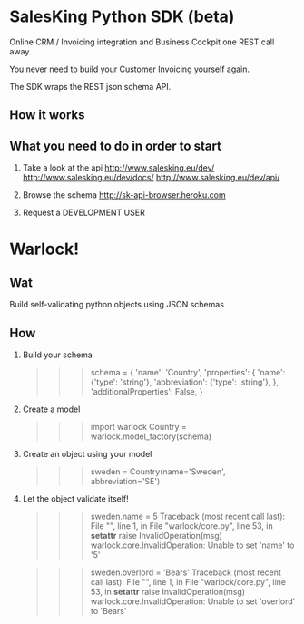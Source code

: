 # SalesKing Python SDK (beta)

Online CRM / Invoicing integration and
Business Cockpit one REST call away.

You never need to build your Customer Invoicing
yourself again.

The SDK wraps the REST json schema API.
## How it works




## What you need to do in order to start

1) Take a look at the api
	http://www.salesking.eu/dev/
	http://www.salesking.eu/dev/docs/
	http://www.salesking.eu/dev/api/
	
2) Browse the schema
	http://sk-api-browser.heroku.com   
   
3) Request a DEVELOPMENT USER   
   



# Warlock!

## Wat

Build self-validating python objects using JSON schemas

## How

1) Build your schema

	>>> schema = {
	    'name': 'Country',
	    'properties': {
	        'name': {'type': 'string'},
	        'abbreviation': {'type': 'string'},
	    },
	    'additionalProperties': False,
	}

2) Create a model

    >>> import warlock
	>>> Country = warlock.model_factory(schema)

3) Create an object using your model

	>>> sweden = Country(name='Sweden', abbreviation='SE')

4) Let the object validate itself!

    >>> sweden.name = 5
    Traceback (most recent call last):
	  File "<stdin>", line 1, in <module>
      File "warlock/core.py", line 53, in __setattr__
        raise InvalidOperation(msg)
    warlock.core.InvalidOperation: Unable to set 'name' to '5'

    >>> sweden.overlord = 'Bears'
    Traceback (most recent call last):
	  File "<stdin>", line 1, in <module>
      File "warlock/core.py", line 53, in __setattr__
        raise InvalidOperation(msg)
    warlock.core.InvalidOperation: Unable to set 'overlord' to 'Bears'

